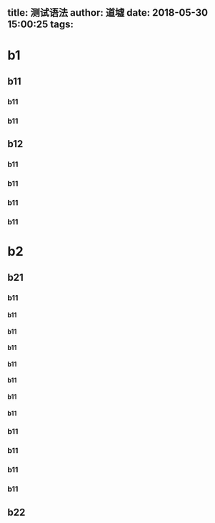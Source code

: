 title: 测试语法
author: 道墟
date: 2018-05-30 15:00:25
tags:
---
# b1
## b11
### b11
### b11
## b12
### b11
### b11
### b11
### b11
# b2
## b21
### b11
#### b11
#### b11
#### b11
#### b11
#### b11
#### b11
#### b11
### b11
### b11
### b11
### b11
## b22